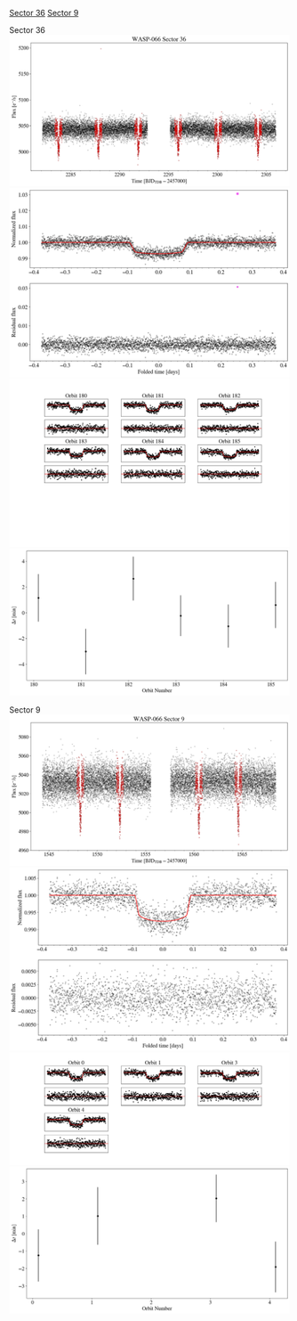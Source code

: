 [Sector 36](#sector36)
[Sector 9](#sector9)

<a name = "sector36"></a>
Sector 36
![alt text](/tt/WASP-066_Sector_36/WASP-066_Sector_36_a_TimeSeries.png)
![alt text](/tt/WASP-066_Sector_36/WASP-066_Sector_36_b_FoldedLightCurve.png)
![alt text](/tt/WASP-066_Sector_36/WASP-066_Sector_36_b_IndividualTransitsWithFit.png)
![alt text](/tt/WASP-066_Sector_36/WASP-066_Sector_36_c_TimingResiduals.png)

<a name = "sector9"></a>
Sector 9
![alt text](/tt/WASP-066_Sector_9/WASP-066_Sector_9_a_TimeSeries.png)
![alt text](/tt/WASP-066_Sector_9/WASP-066_Sector_9_b_FoldedLightCurve.png)
![alt text](/tt/WASP-066_Sector_9/WASP-066_Sector_9_b_IndividualTransitsWithFit.png)
![alt text](/tt/WASP-066_Sector_9/WASP-066_Sector_9_c_TimingResiduals.png)

